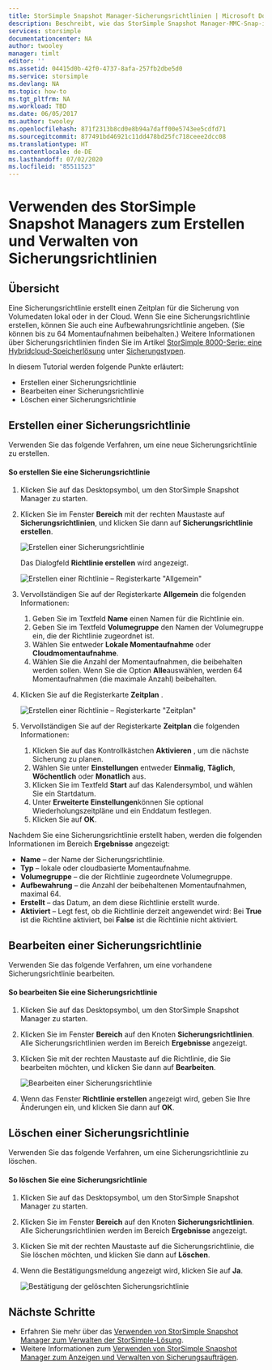 ```yaml
---
title: StorSimple Snapshot Manager-Sicherungsrichtlinien | Microsoft Docs
description: Beschreibt, wie das StorSimple Snapshot Manager-MMC-Snap-in zum Erstellen und Verwalten von Sicherungsrichtlinien verwendet wird, die geplante Sicherungen steuern.
services: storsimple
documentationcenter: NA
author: twooley
manager: timlt
editor: ''
ms.assetid: 04415d0b-42f0-4737-8afa-257fb2dbe5d0
ms.service: storsimple
ms.devlang: NA
ms.topic: how-to
ms.tgt_pltfrm: NA
ms.workload: TBD
ms.date: 06/05/2017
ms.author: twooley
ms.openlocfilehash: 871f2313b8cd0e8b94a7daff00e5743ee5cdfd71
ms.sourcegitcommit: 877491bd46921c11dd478bd25fc718ceee2dcc08
ms.translationtype: HT
ms.contentlocale: de-DE
ms.lasthandoff: 07/02/2020
ms.locfileid: "85511523"
---
```

# <a name="use-storsimple-snapshot-manager-to-create-and-manage-backup-policies"></a>Verwenden des StorSimple Snapshot Managers zum Erstellen und Verwalten von Sicherungsrichtlinien
## <a name="overview"></a>Übersicht
Eine Sicherungsrichtlinie erstellt einen Zeitplan für die Sicherung von Volumedaten lokal oder in der Cloud. Wenn Sie eine Sicherungsrichtlinie erstellen, können Sie auch eine Aufbewahrungsrichtlinie angeben. (Sie können bis zu 64 Momentaufnahmen beibehalten.) Weitere Informationen über Sicherungsrichtlinien finden Sie im Artikel [StorSimple 8000-Serie: eine Hybridcloud-Speicherlösung](storsimple-overview.md) unter [Sicherungstypen](storsimple-what-is-snapshot-manager.md#backup-types-and-backup-policies).

In diesem Tutorial werden folgende Punkte erläutert:

* Erstellen einer Sicherungsrichtlinie
* Bearbeiten einer Sicherungsrichtlinie
* Löschen einer Sicherungsrichtlinie

## <a name="create-a-backup-policy"></a>Erstellen einer Sicherungsrichtlinie
Verwenden Sie das folgende Verfahren, um eine neue Sicherungsrichtlinie zu erstellen.

#### <a name="to-create-a-backup-policy"></a>So erstellen Sie eine Sicherungsrichtlinie
1. Klicken Sie auf das Desktopsymbol, um den StorSimple Snapshot Manager zu starten.
2. Klicken Sie im Fenster **Bereich** mit der rechten Maustaste auf **Sicherungsrichtlinien**, und klicken Sie dann auf **Sicherungsrichtlinie erstellen**.

    ![Erstellen einer Sicherungsrichtlinie](./media/storsimple-snapshot-manager-manage-backup-policies/HCS_SSM_Create_BU_policy.png)

    Das Dialogfeld **Richtlinie erstellen** wird angezeigt.

    ![Erstellen einer Richtlinie – Registerkarte "Allgemein"](./media/storsimple-snapshot-manager-manage-backup-policies/HCS_SSM_Create_policy_general.png)
3. Vervollständigen Sie auf der Registerkarte **Allgemein** die folgenden Informationen:

   1. Geben Sie im Textfeld **Name** einen Namen für die Richtlinie ein.
   2. Geben Sie im Textfeld **Volumegruppe** den Namen der Volumegruppe ein, die der Richtlinie zugeordnet ist.
   3. Wählen Sie entweder **Lokale Momentaufnahme** oder **Cloudmomentaufnahme**.
   4. Wählen Sie die Anzahl der Momentaufnahmen, die beibehalten werden sollen. Wenn Sie die Option **Alle**auswählen, werden 64 Momentaufnahmen (die maximale Anzahl) beibehalten.
4. Klicken Sie auf die Registerkarte **Zeitplan** .

    ![Erstellen einer Richtlinie – Registerkarte "Zeitplan"](./media/storsimple-snapshot-manager-manage-backup-policies/HCS_SSM_Create_policy_schedule.png)
5. Vervollständigen Sie auf der Registerkarte **Zeitplan** die folgenden Informationen:

   1. Klicken Sie auf das Kontrollkästchen **Aktivieren** , um die nächste Sicherung zu planen.
   2. Wählen Sie unter **Einstellungen** entweder **Einmalig**, **Täglich**, **Wöchentlich** oder **Monatlich** aus.
   3. Klicken Sie im Textfeld **Start** auf das Kalendersymbol, und wählen Sie ein Startdatum.
   4. Unter **Erweiterte Einstellungen**können Sie optional Wiederholungszeitpläne und ein Enddatum festlegen.
   5. Klicken Sie auf **OK**.

Nachdem Sie eine Sicherungsrichtlinie erstellt haben, werden die folgenden Informationen im Bereich **Ergebnisse** angezeigt:

* **Name** – der Name der Sicherungsrichtlinie.
* **Typ** – lokale oder cloudbasierte Momentaufnahme.
* **Volumegruppe** – die der Richtlinie zugeordnete Volumegruppe.
* **Aufbewahrung** – die Anzahl der beibehaltenen Momentaufnahmen, maximal 64.
* **Erstellt** – das Datum, an dem diese Richtlinie erstellt wurde.
* **Aktiviert** – Legt fest, ob die Richtlinie derzeit angewendet wird: Bei **True** ist die Richtline aktiviert, bei **False** ist die Richtlinie nicht aktiviert.

## <a name="edit-a-backup-policy"></a>Bearbeiten einer Sicherungsrichtlinie
Verwenden Sie das folgende Verfahren, um eine vorhandene Sicherungsrichtlinie bearbeiten.

#### <a name="to-edit-a-backup-policy"></a>So bearbeiten Sie eine Sicherungsrichtlinie
1. Klicken Sie auf das Desktopsymbol, um den StorSimple Snapshot Manager zu starten.
2. Klicken Sie im Fenster **Bereich** auf den Knoten **Sicherungsrichtlinien**. Alle Sicherungsrichtlinien werden im Bereich **Ergebnisse** angezeigt.
3. Klicken Sie mit der rechten Maustaste auf die Richtlinie, die Sie bearbeiten möchten, und klicken Sie dann auf **Bearbeiten**.

    ![Bearbeiten einer Sicherungsrichtlinie](./media/storsimple-snapshot-manager-manage-backup-policies/HCS_SSM_Edit_BU_policy.png)
4. Wenn das Fenster **Richtlinie erstellen** angezeigt wird, geben Sie Ihre Änderungen ein, und klicken Sie dann auf **OK**.

## <a name="delete-a-backup-policy"></a>Löschen einer Sicherungsrichtlinie
Verwenden Sie das folgende Verfahren, um eine Sicherungsrichtlinie zu löschen.

#### <a name="to-delete-a-backup-policy"></a>So löschen Sie eine Sicherungsrichtlinie
1. Klicken Sie auf das Desktopsymbol, um den StorSimple Snapshot Manager zu starten.
2. Klicken Sie im Fenster **Bereich** auf den Knoten **Sicherungsrichtlinien**. Alle Sicherungsrichtlinien werden im Bereich **Ergebnisse** angezeigt.
3. Klicken Sie mit der rechten Maustaste auf die Sicherungsrichtlinie, die Sie löschen möchten, und klicken Sie dann auf **Löschen**.
4. Wenn die Bestätigungsmeldung angezeigt wird, klicken Sie auf **Ja**.

    ![Bestätigung der gelöschten Sicherungsrichtlinie](./media/storsimple-snapshot-manager-manage-backup-policies/HCS_SSM_Delete_BU_policy.png)

## <a name="next-steps"></a>Nächste Schritte
* Erfahren Sie mehr über das [Verwenden von StorSimple Snapshot Manager zum Verwalten der StorSimple-Lösung](storsimple-snapshot-manager-admin.md).
* Weitere Informationen zum [Verwenden von StorSimple Snapshot Manager zum Anzeigen und Verwalten von Sicherungsaufträgen](storsimple-snapshot-manager-manage-backup-jobs.md).
